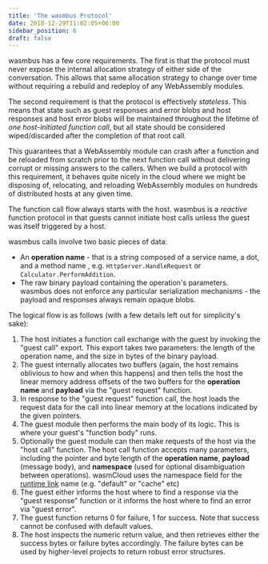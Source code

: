 ```yaml
---
title: 'The wasmbus Protocol'
date: 2018-12-29T11:02:05+06:00
sidebar_position: 6
draft: false
---
```


<head>
  <meta name="robots" content="noindex">
</head>

wasmbus has a few core requirements. The first is that the protocol must never expose the internal allocation strategy of either side of the conversation. This allows that same allocation strategy to change over time without requiring a rebuild and redeploy of any WebAssembly modules.

The second requirement is that the protocol is effectively _stateless_. This means that state such as guest responses and error blobs and host responses and host error blobs will be maintained throughout the lifetime of _one host-initiated function call_, but all state should be considered wiped/discarded after the completion of that root call.

This guarantees that a WebAssembly module can crash after a function and be reloaded from scratch prior to the next function call without delivering corrupt or missing answers to the callers. When we build a protocol with this requirement, it behaves quite nicely in the cloud where we might be disposing of, relocating, and reloading WebAssembly modules on hundreds of distributed hosts at any given time.

The function call flow always starts with the host. wasmbus is a _reactive_ function protocol in that guests cannot initiate host calls unless the guest was itself triggered by a host.

wasmbus calls involve two basic pieces of data:

- An **operation name** - that is a string composed of a service name, a dot, and a method name , e.g. `HttpServer.HandleRequest` or `Calculator.PerformAddition`.
- The raw binary payload containing the operation's parameters. wasmbus does not enforce any particular serialization mechanisms - the payload and responses always remain opaque blobs.

The logical flow is as follows (with a few details left out for simplicity's sake):

1. The host initiates a function call exchange with the guest by invoking the "guest call" export. This export takes two parameters: the length of the operation name, and the size in bytes of the binary payload.
1. The guest internally allocates two buffers (again, the host remains oblivious to how and when this happens) and then tells the host the linear memory address offsets of the two buffers for the **operation name** and **payload** via the "guest request" function.
1. In response to the "guest request" function call, the host loads the request data for the call into linear memory at the locations indicated by the given pointers.
1. The guest module then performs the main body of its logic. This is where your guest's "function body" runs.
1. Optionally the guest module can then make requests of the host via the "host call" function. The host call function accepts many parameters, including the pointer and byte length of the **operation name**, **payload** (message body), and **namespace** (used for optional disambiguation between operations). wasmCloud uses the namespace field for the [runtime link](/docs/0.82/concepts/runtime-linking) name (e.g. "default" or "cache" etc)
1. The guest either informs the host where to find a response via the "guest response" function or it informs the host where to find an error via "guest error".
1. The guest function returns 0 for failure, 1 for success. Note that success cannot be confused with default values.
1. The host inspects the numeric return value, and then retrieves either the success bytes or failure bytes accordingly. The failure bytes can be used by higher-level projects to return robust error structures.
